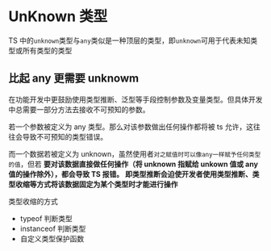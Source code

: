 # UnKnown 类型

TS 中的`unknown`类型与`any`类似是一种顶层的类型，即`unknown`可用于代表未知类型或所有类型的类型

## 比起 any 更需要 unknowm

在功能开发中更鼓励使用类型推断、泛型等手段控制参数及变量类型。但具体开发中总需要一部分方法去接收不可预知的参数。

若一个参数被定义为 any 类型。那么对该参数做出任何操作都将被 ts 允许，这往往会导致不可预知的类型错误。

而一个数据若被定义为 unknown，虽然使用者`对之赋值时可以像any一样赋予任何类型的值`，但若
**要对该数据直接做任何操作（将 unknown 指赋给 unkown 值或 any 值的操作除外），都会导致 TS 报错。
即类型推断会迫使开发者使用类型推断、类型收缩等方式将该数据固定为某个类型时才能进行操作**

类型收缩的方式

-   typeof 判断类型
-   instanceof 判断类型
-   自定义类型保护函数
